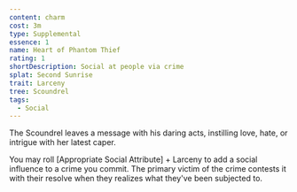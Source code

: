 ```yaml
---
content: charm
cost: 3m
type: Supplemental
essence: 1
name: Heart of Phantom Thief
rating: 1
shortDescription: Social at people via crime
splat: Second Sunrise
trait: Larceny
tree: Scoundrel
tags:
  - Social
---
```


The Scoundrel leaves a message with his daring acts, instilling love, hate, or intrigue with her latest caper.

You may roll [Appropriate Social Attribute] + Larceny to add a social influence to a crime you commit. The primary victim of the crime contests it with their resolve when they realizes what they've been subjected to.
